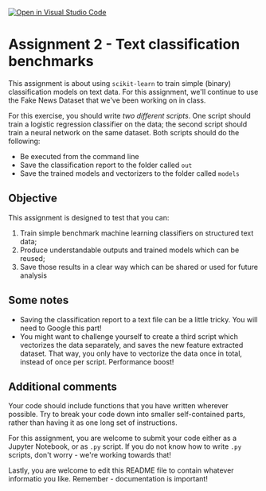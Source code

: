 [![Open in Visual Studio Code](https://classroom.github.com/assets/open-in-vscode-c66648af7eb3fe8bc4f294546bfd86ef473780cde1dea487d3c4ff354943c9ae.svg)](https://classroom.github.com/online_ide?assignment_repo_id=10405001&assignment_repo_type=AssignmentRepo)
# Assignment 2 - Text classification benchmarks

This assignment is about using ```scikit-learn``` to train simple (binary) classification models on text data. For this assignment, we'll continue to use the Fake News Dataset that we've been working on in class.

For this exercise, you should write *two different scripts*. One script should train a logistic regression classifier on the data; the second script should train a neural network on the same dataset. Both scripts should do the following:

- Be executed from the command line
- Save the classification report to the folder called ```out```
- Save the trained models and vectorizers to the folder called ```models```

## Objective

This assignment is designed to test that you can:

1. Train simple benchmark machine learning classifiers on structured text data;
2. Produce understandable outputs and trained models which can be reused;
3. Save those results in a clear way which can be shared or used for future analysis

## Some notes

- Saving the classification report to a text file can be a little tricky. You will need to Google this part!
- You might want to challenge yourself to create a third script which vectorizes the data separately, and saves the new feature extracted dataset. That way, you only have to vectorize the data once in total, instead of once per script. Performance boost!

## Additional comments

Your code should include functions that you have written wherever possible. Try to break your code down into smaller self-contained parts, rather than having it as one long set of instructions.

For this assignment, you are welcome to submit your code either as a Jupyter Notebook, or as ```.py``` script. If you do not know how to write ```.py``` scripts, don't worry - we're working towards that!

Lastly, you are welcome to edit this README file to contain whatever informatio you like. Remember - documentation is important!
